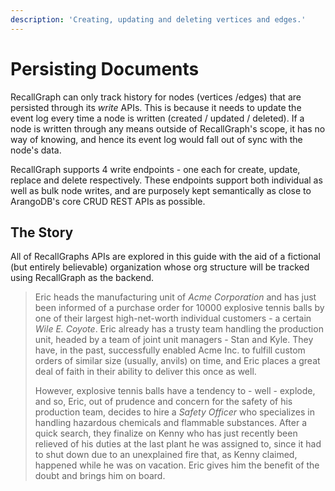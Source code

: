 ```yaml
---
description: 'Creating, updating and deleting vertices and edges.'
---
```


# Persisting Documents

RecallGraph can only track history for nodes \(vertices /edges\) that are persisted through its _write_ APIs. This is because it needs to update the event log every time a node is written \(created / updated / deleted\). If a node is written through any means outside of RecallGraph's scope, it has no way of knowing, and hence its event log would fall out of sync with the node's data.

RecallGraph supports 4 write endpoints - one each for create, update, replace and delete respectively. These endpoints support both individual as well as bulk node writes, and are purposely kept semantically as close to ArangoDB's core CRUD REST APIs as possible.

## **The Story**

All of RecallGraphs APIs are explored in this guide with the aid of a fictional \(but entirely believable\) organization whose org structure will be tracked using RecallGraph as the backend.

> Eric heads the manufacturing unit of _Acme Corporation_ and has just been informed of a purchase order for 10000 explosive tennis balls by one of their largest high-net-worth individual customers - a certain _Wile E. Coyote_. Eric already has a trusty team handling the production unit, headed by a team of joint unit managers - Stan and Kyle. They have, in the past, successfully enabled Acme Inc. to fulfill custom orders of similar size \(usually, anvils\) on time, and Eric places a great deal of faith in their ability to deliver this once as well.
>
> However, explosive tennis balls have a tendency to - well - explode, and so, Eric, out of prudence and concern for the safety of his production team, decides to hire a _Safety Officer_ who specializes in handling hazardous chemicals and flammable substances. After a quick search, they finalize on Kenny who has just recently been relieved of his duties at the last plant he was assigned to, since it had to shut down due to an unexplained fire that, as Kenny claimed, happened while he was on vacation. Eric gives him the benefit of the doubt and brings him on board.

